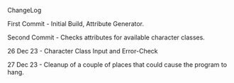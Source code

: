 ChangeLog

First Commit - Initial Build, Attribute Generator.

Second Commit - Checks attributes for available character classes.

26 Dec 23 - Character Class Input and Error-Check

27 Dec 23 - Cleanup of a couple of places that could cause the program to hang.
